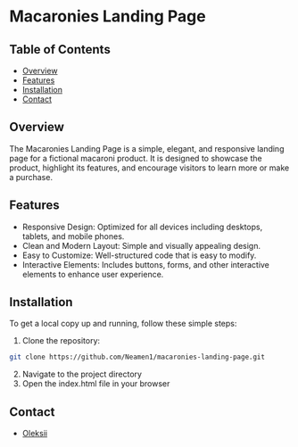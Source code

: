 # Macaronies Landing Page

## Table of Contents
- [Overview](#Overview)
- [Features](#Features)
- [Installation](#Installation)
- [Contact](#Contact)

## Overview
The Macaronies Landing Page is a simple, elegant, and responsive landing page for a fictional macaroni product. It is designed to showcase the product, highlight its features, and encourage visitors to learn more or make a purchase.

## Features
- Responsive Design: Optimized for all devices including desktops, tablets, and mobile phones.
- Clean and Modern Layout: Simple and visually appealing design.
- Easy to Customize: Well-structured code that is easy to modify.
- Interactive Elements: Includes buttons, forms, and other interactive elements to enhance user experience.

## Installation
To get a local copy up and running, follow these simple steps:

1. Clone the repository:
```sh
git clone https://github.com/Neamen1/macaronies-landing-page.git
```

2. Navigate to the project directory
3. Open the index.html file in your browser

## Contact
- [Oleksii](mailto:o.rakytskyi@gmail.com)
